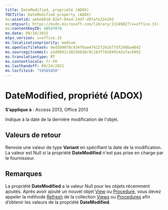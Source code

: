 ```yaml
---
title: DateModified, propriété (ADOX)
TOCTitle: DateModified property (ADOX)
ms:assetid: aebe8818-82e7-84a4-24d7-d97afa32e193
ms:mtpsurl: https://msdn.microsoft.com/library/JJ249827(v=office.15)
ms:contentKeyID: 48547078
ms.date: 09/18/2015
mtps_version: v=office.15
ms.localizationpriority: medium
ms.openlocfilehash: 0ed5b0078c934f6aa47422f261b77df248ba4042
ms.sourcegitcommit: a1d9041c20256616c9c183f7d1049142a7ac6991
ms.translationtype: MT
ms.contentlocale: fr-FR
ms.lasthandoff: 09/24/2021
ms.locfileid: "59585850"
---
```

# <a name="datemodified-property-adox"></a>DateModified, propriété (ADOX)


**S’applique à** : Access 2013, Office 2013

Indique à la date de la dernière modification de l'objet.

## <a name="return-values"></a>Valeurs de retour

Renvoie une valeur de type **Variant** en spécifiant la date de la modification. La valeur est Null si la propriété **DateModified** n'est pas prise en charge par le fournisseur.

## <a name="remarks"></a>Remarques

La propriété **DateModified** a la valeur Null pour les objets récemment ajoutés. Après avoir ajouté un nouvel objet [View](view-object-adox.md) ou [Procedure](procedure-object-adox.md), vous devez appeler la méthode [Refresh](refresh-method-ado.md) de la collection [Views](views-collection-adox.md) ou [Procedures](procedures-collection-adox.md) afin d’obtenir les valeurs de la propriété **DateModified**.

